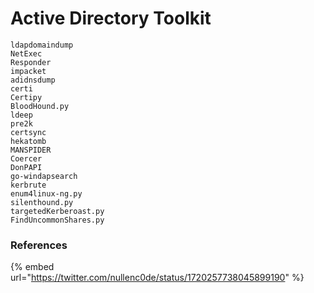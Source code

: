 # Active Directory Toolkit

```
ldapdomaindump
NetExec
Responder
impacket
adidnsdump
certi
Certipy
BloodHound.py
ldeep
pre2k
certsync
hekatomb
MANSPIDER
Coercer
DonPAPI
go-windapsearch
kerbrute
enum4linux-ng.py
silenthound.py
targetedKerberoast.py
FindUncommonShares.py
```

### References

{% embed url="https://twitter.com/nullenc0de/status/1720257738045899190" %}
